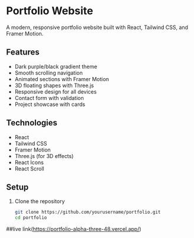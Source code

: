  # Portfolio Website

A modern, responsive portfolio website built with React, Tailwind CSS, and Framer Motion.

## Features

- Dark purple/black gradient theme
- Smooth scrolling navigation
- Animated sections with Framer Motion
- 3D floating shapes with Three.js
- Responsive design for all devices
- Contact form with validation
- Project showcase with cards

## Technologies

- React
- Tailwind CSS
- Framer Motion
- Three.js (for 3D effects)
- React Icons
- React Scroll

## Setup

1. Clone the repository
   ```bash
   git clone https://github.com/yourusername/portfolio.git
   cd portfolio

##live link(https://portfolio-alpha-three-48.vercel.app/)   
